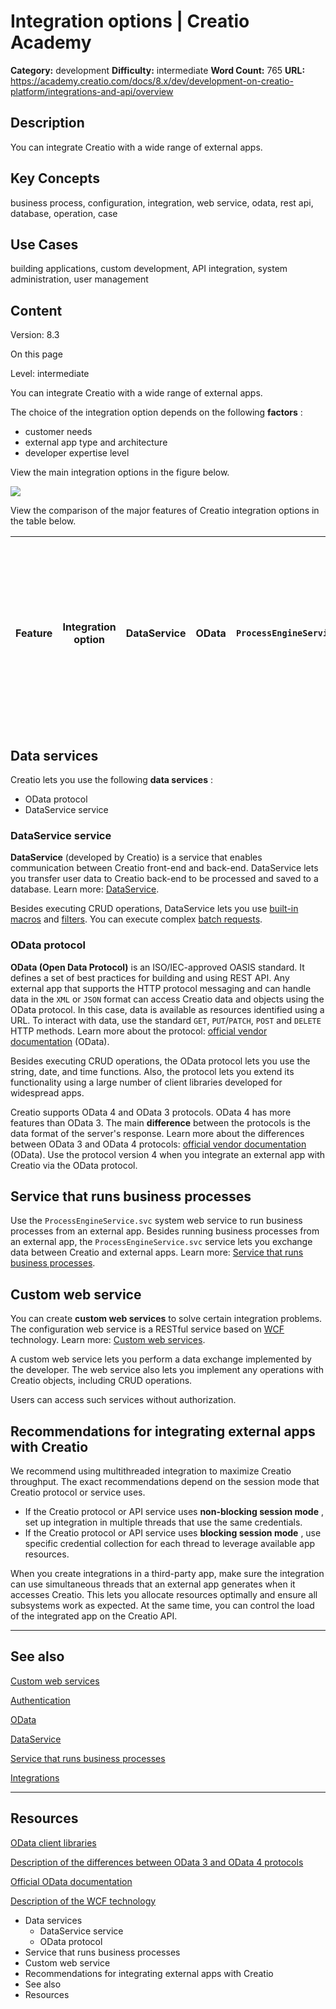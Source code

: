 # Integration options | Creatio Academy

**Category:** development **Difficulty:** intermediate **Word Count:** 765
**URL:**
https://academy.creatio.com/docs/8.x/dev/development-on-creatio-platform/integrations-and-api/overview

## Description

You can integrate Creatio with a wide range of external apps.

## Key Concepts

business process, configuration, integration, web service, odata, rest api,
database, operation, case

## Use Cases

building applications, custom development, API integration, system
administration, user management

## Content

Version: 8.3

On this page

Level: intermediate

You can integrate Creatio with a wide range of external apps.

The choice of the integration option depends on the following **factors** :

- customer needs
- external app type and architecture
- developer expertise level

View the main integration options in the figure below.

![](https://academy.creatio.com/sites/default/files/documentation/sdk/ru/BPMonlineWebSDK/Screenshots/Integrations/8.0/scr_IntegrationWithCreatio_en.png)

View the comparison of the major features of Creatio integration options in the
table below.

| Feature | Integration option | DataService | OData | `ProcessEngineService.svc` | Custom web service | Authentication options | Forms | Forms | Forms | Anonymous, Forms | Problems solved | Execute CRUD operations with Creatio objects, filter data, and use built-in Creatio macros | Execute CRUD operations with Creatio objects, add and delete bindings, retrieve properties, collections, object fields, sort data, etc. | Run business processes, transfer and receive parameters of the launched process, run individual process elements | Solve arbitrary problems within the capabilities of Creatio's open API | Data exchange formats | XML, JSON, JSV, CSV | XML, JSON | XML, JSON | XML, JSON | Developer | Creatio | Microsoft | Creatio | Creatio | Client libraries | You can use Creatio \*.dll libraries only for .NET apps | Learn more about the libraries: [official vendor documentation](http://www.odata.org/libraries) (OData) | No need | No need | Complexity | High | Medium | Low | Medium |
| ------- | ------------------ | ----------- | ----- | -------------------------- | ------------------ | ---------------------- | ----- | ----- | ----- | ---------------- | --------------- | ------------------------------------------------------------------------------------------ | --------------------------------------------------------------------------------------------------------------------------------------- | ---------------------------------------------------------------------------------------------------------------- | ---------------------------------------------------------------------- | --------------------- | ------------------- | --------- | --------- | --------- | --------- | ------- | --------- | ------- | ------- | ---------------- | ------------------------------------------------------- | ------------------------------------------------------------------------------------------------------- | ------- | ------- | ---------- | ---- | ------ | --- | ------ |

## Data services​

Creatio lets you use the following **data services** :

- OData protocol
- DataService service

### DataService service​

**DataService** (developed by Creatio) is a service that enables communication
between Creatio front-end and back-end. DataService lets you transfer user data
to Creatio back-end to be processed and saved to a database. Learn more:
[DataService](https://academy.creatio.com/documents?ver=8.3&id=15411).

Besides executing CRUD operations, DataService lets you use
[built-in macros](https://academy.creatio.com/documents?ver=8.3&id=15415) and
[filters](https://academy.creatio.com/documents?ver=8.3&id=15411). You can
execute complex
[batch requests](https://academy.creatio.com/documents?ver=8.3&id=15419).

### OData protocol​

**OData (Open Data Protocol)** is an ISO/IEC-approved OASIS standard. It defines
a set of best practices for building and using REST API. Any external app that
supports the HTTP protocol messaging and can handle data in the `XML` or `JSON`
format can access Creatio data and objects using the OData protocol. In this
case, data is available as resources identified using a URL. To interact with
data, use the standard `GET`, `PUT`/`PATCH`, `POST` and `DELETE` HTTP methods.
Learn more about the protocol:
[official vendor documentation](https://www.odata.org/getting-started/) (OData).

Besides executing CRUD operations, the OData protocol lets you use the string,
date, and time functions. Also, the protocol lets you extend its functionality
using a large number of client libraries developed for widespread apps.

Creatio supports OData 4 and OData 3 protocols. OData 4 has more features than
OData 3. The main **difference** between the protocols is the data format of the
server's response. Learn more about the differences between OData 3 and OData 4
protocols:
[official vendor documentation](http://docs.oasis-open.org/odata/new-in-odata/v4.01/new-in-odata-v4.01.html)
(OData). Use the protocol version 4 when you integrate an external app with
Creatio via the OData protocol.

## Service that runs business processes​

Use the `ProcessEngineService.svc` system web service to run business processes
from an external app. Besides running business processes from an external app,
the `ProcessEngineService.svc` service lets you exchange data between Creatio
and external apps. Learn more:
[Service that runs business processes](https://academy.creatio.com/documents?ver=8.3&id=15441).

## Custom web service​

You can create **custom web services** to solve certain integration problems.
The configuration web service is a RESTful service based on
[WCF](https://docs.microsoft.com/en-us/dotnet/framework/wcf/?redirectedfrom=MSDN)
technology. Learn more:
[Custom web services](https://academy.creatio.com/documents?ver=8.3&id=15262).

A custom web service lets you perform a data exchange implemented by the
developer. The web service also lets you implement any operations with Creatio
objects, including CRUD operations.

Users can access such services without authorization.

## Recommendations for integrating external apps with Creatio​

We recommend using multithreaded integration to maximize Creatio throughput. The
exact recommendations depend on the session mode that Creatio protocol or
service uses.

- If the Creatio protocol or API service uses **non-blocking session mode** ,
  set up integration in multiple threads that use the same credentials.
- If the Creatio protocol or API service uses **blocking session mode** , use
  specific credential collection for each thread to leverage available app
  resources.

When you create integrations in a third-party app, make sure the integration can
use simultaneous threads that an external app generates when it accesses
Creatio. This lets you allocate resources optimally and ensure all subsystems
work as expected. At the same time, you can control the load of the integrated
app on the Creatio API.

---

## See also​

[Custom web services](https://academy.creatio.com/documents?ver=8.3&id=15262)

[Authentication](https://academy.creatio.com/documents?ver=8.3&id=15402)

[OData](https://academy.creatio.com/documents?ver=8.3&id=15431)

[DataService](https://academy.creatio.com/documents?ver=8.3&id=15411)

[Service that runs business processes](https://academy.creatio.com/documents?ver=8.3&id=15441)

[Integrations](https://academy.creatio.com/documents?ver=8.3&id=15085)

---

## Resources​

[OData client libraries](http://www.odata.org/libraries)

[Description of the differences between OData 3 and OData 4 protocols](http://docs.oasis-open.org/odata/new-in-odata/v4.01/new-in-odata-v4.01.html)

[Official OData documentation](https://www.odata.org/getting-started/)

[Description of the WCF technology](https://docs.microsoft.com/en-us/dotnet/framework/wcf/?redirectedfrom=MSDN)

- Data services
  - DataService service
  - OData protocol
- Service that runs business processes
- Custom web service
- Recommendations for integrating external apps with Creatio
- See also
- Resources
